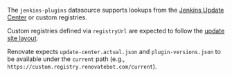 The `jenkins-plugins` datasource supports lookups from the [Jenkins Update Center](https://updates.jenkins.io/) or custom registries.

Custom registries defined via `registryUrl` are expected to follow the [update site layout](https://github.com/jenkins-infra/update-center2/blob/master/site/LAYOUT.md).

Renovate expects `update-center.actual.json` and `plugin-versions.json` to be available under the `current` path (e.g., `https://custom.registry.renovatebot.com/current`).

